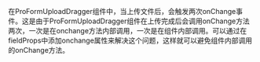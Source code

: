 在ProFormUploadDragger组件中，当上传文件后，会触发两次onChange事件。这是由于ProFormUploadDragger组件在上传完成后会调用onChange方法两次，一次是在onchange方法内部调用，一次是在组件内部调用。可以通过在fieldProps中添加onchange属性来解决这个问题，这样就可以避免组件内部调用的onChange方法。
